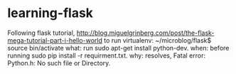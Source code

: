 learning-flask
==============

Following flask tutorial, http://blog.miguelgrinberg.com/post/the-flask-mega-tutorial-part-i-hello-world
to run
virtualenv: ~/microblog/flask$ source bin/activate
what: run sudo apt-get install python-dev.
when: before running sudo pip install -r requirment.txt.
why: resolves, Fatal error: Python.h: No such file or Directory.

